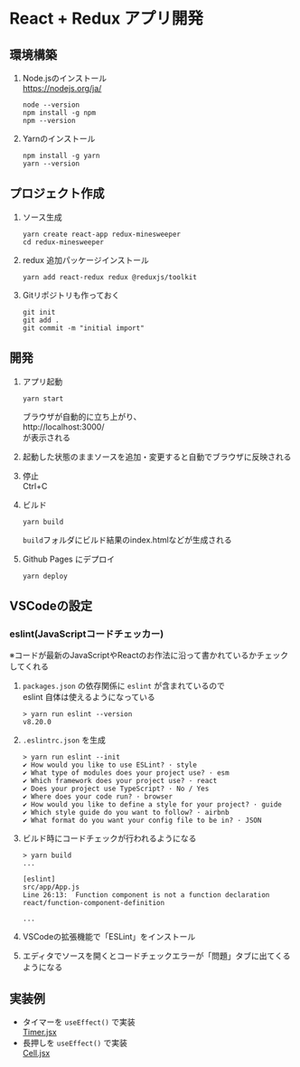 React + Redux アプリ開発
======================

## 環境構築

1. Node.jsのインストール  
   https://nodejs.org/ja/
   ```
   node --version
   npm install -g npm
   npm --version
   ```

1. Yarnのインストール
   ```
   npm install -g yarn
   yarn --version
   ```
## プロジェクト作成

1. ソース生成
   ```
   yarn create react-app redux-minesweeper
   cd redux-minesweeper
   ```

1. redux 追加パッケージインストール
   ```
   yarn add react-redux redux @reduxjs/toolkit

   ```

1. Gitリポジトリも作っておく
   ```
   git init
   git add .
   git commit -m "initial import"
   ```

## 開発

1. アプリ起動
   ```
   yarn start
   ```
   ブラウザが自動的に立ち上がり、  
   http://localhost:3000/  
   が表示される

1. 起動した状態のままソースを追加・変更すると自動でブラウザに反映される

1. 停止  
   Ctrl+C

1. ビルド
   ```
   yarn build
   ```
   ```build```フォルダにビルド結果のindex.htmlなどが生成される

1. Github Pages にデプロイ
   ```
   yarn deploy
   ```

## VSCodeの設定

### eslint(JavaScriptコードチェッカー)
※コードが最新のJavaScriptやReactのお作法に沿って書かれているかチェックしてくれる

1. ```packages.json``` の依存関係に ```eslint``` が含まれているので  
   eslint 自体は使えるようになっている
   ```
   > yarn run eslint --version
   v8.20.0
   ```

1. ```.eslintrc.json``` を生成
   ```
   > yarn run eslint --init
   ✔ How would you like to use ESLint? · style
   ✔ What type of modules does your project use? · esm
   ✔ Which framework does your project use? · react
   ✔ Does your project use TypeScript? · No / Yes
   ✔ Where does your code run? · browser
   ✔ How would you like to define a style for your project? · guide
   ✔ Which style guide do you want to follow? · airbnb
   ✔ What format do you want your config file to be in? · JSON
   ```

1. ビルド時にコードチェックが行われるようになる
   ```
   > yarn build
   ...

   [eslint] 
   src/app/App.js
   Line 26:13:  Function component is not a function declaration  react/function-component-definition

   ...
   ```

1. VSCodeの拡張機能で「ESLint」をインストール

1. エディタでソースを開くとコードチェックエラーが「問題」タブに出てくるようになる

## 実装例
- タイマーを ```useEffect()``` で実装  
  [Timer.jsx](src/features/game/Timer.jsx)
- 長押しを ```useEffect()``` で実装  
  [Cell.jsx](src/features/game/Cell.jsx)
